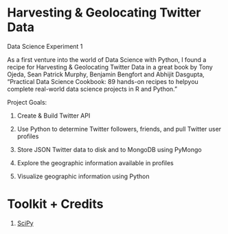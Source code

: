 # Harvesting & Geolocating Twitter Data 

Data Science Experiment 1

As a first venture into the world of Data Science with Python, I found
a recipe for Harvesting & Geolocating Twitter Data in a great book by
Tony Ojeda, Sean Patrick Murphy, Benjamin Bengfort and Abhijit
Dasgupta, “Practical Data Science Cookbook: 89 hands-on recipes to
helpyou complete real-world data science projects in R and Python.”

Project Goals:

1) Create & Build Twitter API 


2) Use Python to determine Twitter followers, friends, and pull Twitter user profiles 


3) Store JSON Twitter data to disk and to MongoDB using PyMongo


4) Explore the geographic information available in profiles 


5) Visualize geographic information using Python 


# Toolkit + Credits 

1. [SciPy](#http://wwww.scipy.org/) 
